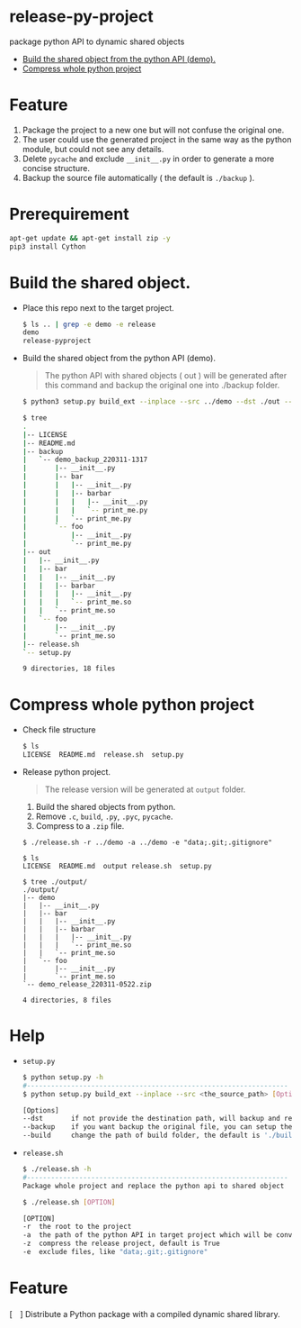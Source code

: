 # release-py-project
package python API to dynamic shared objects

* [Build the shared object from the python API (demo).](#Build-the-shared-object-from-the-python-API-(demo).)
* [Compress whole python project](#Compress-whole-python-project)

# Feature
1. Package the project to a new one but will not confuse the original one.
2. The user could use the generated project in the same way as the python module, but could not see any details.
3. Delete `pycache` and exclude `__init__.py` in order to generate a more concise structure.
4. Backup the source file automatically ( the default is `./backup` ).
# Prerequirement
```bash
apt-get update && apt-get install zip -y
pip3 install Cython
```

# Build the shared object.
* Place this repo next to the target project.
    ```bash
    $ ls .. | grep -e demo -e release
    demo
    release-pyproject
    ```
* Build the shared object from the python API (demo).
    > The python API with shared objects ( out ) will be generated after this command and backup the original one into ./backup folder.
    ```bash
    $ python3 setup.py build_ext --inplace --src ../demo --dst ./out --backup ./backup
    ```

    ```bash
    $ tree
    .
    |-- LICENSE
    |-- README.md
    |-- backup
    |   `-- demo_backup_220311-1317
    |       |-- __init__.py
    |       |-- bar
    |       |   |-- __init__.py
    |       |   |-- barbar
    |       |   |   |-- __init__.py
    |       |   |   `-- print_me.py
    |       |   `-- print_me.py
    |       `-- foo
    |           |-- __init__.py
    |           `-- print_me.py
    |-- out
    |   |-- __init__.py
    |   |-- bar
    |   |   |-- __init__.py
    |   |   |-- barbar
    |   |   |   |-- __init__.py
    |   |   |   `-- print_me.so
    |   |   `-- print_me.so
    |   `-- foo
    |       |-- __init__.py
    |       `-- print_me.so
    |-- release.sh
    `-- setup.py

    9 directories, 18 files
    ```
# Compress whole python project
* Check file structure  
    ```bash
    $ ls
    LICENSE  README.md  release.sh  setup.py
* Release python project.
    > The release version will be generated at `output` folder.
    1. Build the shared objects from python.
    2. Remove `.c`, `build`, `.py`, `.pyc`, `pycache`.
    3. Compress to a `.zip` file.
    ```
    $ ./release.sh -r ../demo -a ../demo -e "data;.git;.gitignore"

    $ ls
    LICENSE  README.md  output release.sh  setup.py
    
    $ tree ./output/
    ./output/
    |-- demo
    |   |-- __init__.py
    |   |-- bar
    |   |   |-- __init__.py
    |   |   |-- barbar
    |   |   |   |-- __init__.py
    |   |   |   `-- print_me.so
    |   |   `-- print_me.so
    |   `-- foo
    |       |-- __init__.py
    |       `-- print_me.so
    `-- demo_release_220311-0522.zip

    4 directories, 8 files
    ```

# Help
* `setup.py`
    ```bash
    $ python setup.py -h
    #-----------------------------------------------------------------
    $ python setup.py build_ext --inplace --src <the_source_path> [Options]

    [Options]
    --dst       if not provide the destination path, will backup and replace the original one.
    --backup    if you want backup the original file, you can setup the backup path.
    --build     change the path of build folder, the default is './build'
    ```
* `release.sh`
    ```bash
    $ ./release.sh -h
    #-----------------------------------------------------------------
    Package whole project and replace the python api to shared object

    $ ./release.sh [OPTION]

    [OPTION]
    -r  the root to the project
    -a  the path of the python API in target project which will be converted to dynamic shared objects.
    -z  compress the release project, default is True
    -e  exclude files, like "data;.git;.gitignore"
    ```

# Feature
[　] Distribute a Python package with a compiled dynamic shared library.